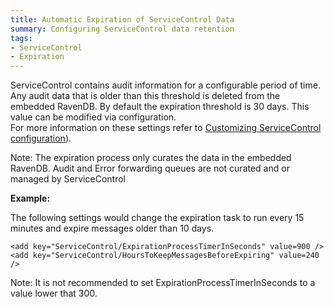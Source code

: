 ```yaml
---
title: Automatic Expiration of ServiceControl Data
summary: Configuring ServiceControl data retention
tags:
- ServiceControl
- Expiration
---
```


ServiceControl contains audit information for a configurable period of time. Any audit data that is older than this threshold is deleted from the embedded RavenDB.
By default the expiration threshold is 30 days. This value can be modified via configuration.   
For more information on these settings refer to [Customizing ServiceControl configuration](creating-config-file.md)).

Note: The expiration process only curates the data in the embedded RavenDB. Audit and Error forwarding queues are not curated and or managed by ServiceControl 

**Example:**
 
The following settings would change the expiration task to run every 15 minutes and expire messages older than 10 days.

```
<add key="ServiceControl/ExpirationProcessTimerInSeconds" value=900 />
<add key="ServiceControl/HoursToKeepMessagesBeforeExpiring" value=240 />
```

Note: It is not recommended to set ExpirationProcessTimerInSeconds to a value lower that 300. 
